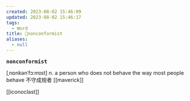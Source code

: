 ```yaml
---
created: 2023-08-02 15:46:09
updated: 2023-08-02 15:46:17
tags:
  - Word
title: 📖nonconformist
aliases:
  - null
---
```


<pre><strong>nonconformist</strong></pre>
[ˌnɒnkənˈfɔ:mɪst]
n. a person who does not behave the way most people behave 不守成规者
[[maverick]]

[[iconoclast]]